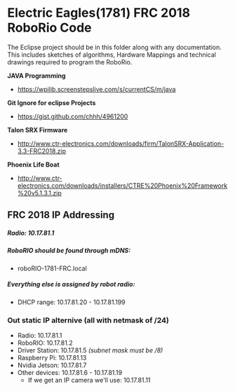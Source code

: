 # **Electric Eagles(1781) FRC 2018 RoboRio Code**
The Eclipse project should be in this folder along with any documentation.  This includes sketches of algorithms, Hardware Mappings and technical drawings required to program the RoboRio.

**JAVA Programming**
* https://wpilib.screenstepslive.com/s/currentCS/m/java

**Git Ignore for eclipse Projects**
* https://gist.github.com/chhh/4961200

**Talon SRX Firmware**
* http://www.ctr-electronics.com/downloads/firm/TalonSRX-Application-3.3-FRC2018.zip

**Phoenix Life Boat**
* http://www.ctr-electronics.com/downloads/installers/CTRE%20Phoenix%20Framework%20v5.1.3.1.zip

## FRC 2018 IP Addressing 

##### Radio: 10.17.81.1 

##### RoboRIO should be found through mDNS:
- roboRIO-1781-FRC.local

##### Everything else is assigned by robot radio:
- DHCP range: 10.17.81.20 - 10.17.81.199

### Out static IP alternive (all with netmask of /24)
- Radio: 10.17.81.1
- RoboRIO: 10.17.81.2
- Driver Station: 10.17.81.5 *(subnet mask must be /8)*
- Raspberry Pi: 10.17.81.13
- Nvidia Jetson: 10.17.81.7
- Other devices: 10.17.81.6 - 10.17.81.19
    - If we get an IP camera we'll use: 10.17.81.11
